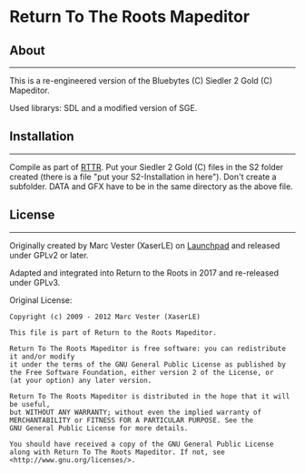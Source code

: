 # Return To The Roots Mapeditor

## About
------
This is a re-engineered version of the Bluebytes (C) Siedler 2 Gold (C) Mapeditor.

Used librarys: SDL and a modified version of SGE.

## Installation
-------------
Compile as part of [RTTR](https://github.com/Return-To-The-Roots/s25client/).
Put your Siedler 2 Gold (C) files in the S2 folder created (there is a file "put your S2-Installation in here").
Don't create a subfolder. DATA and GFX have to be in the same directory as the above file.


## License
--------

Originally created by Marc Vester (XaserLE) on [Launchpad](https://code.launchpad.net/~xaserle/s25rttr/s25edit) and released under GPLv2 or later.

Adapted and integrated into Return to the Roots in 2017 and re-released under GPLv3.

Original License:
```
Copyright (c) 2009 - 2012 Marc Vester (XaserLE)

This file is part of Return to the Roots Mapeditor.

Return To The Roots Mapeditor is free software: you can redistribute it and/or modify
it under the terms of the GNU General Public License as published by
the Free Software Foundation, either version 2 of the License, or
(at your option) any later version.

Return To The Roots Mapeditor is distributed in the hope that it will be useful,
but WITHOUT ANY WARRANTY; without even the implied warranty of
MERCHANTABILITY or FITNESS FOR A PARTICULAR PURPOSE. See the
GNU General Public License for more details.

You should have received a copy of the GNU General Public License
along with Return To The Roots Mapeditor. If not, see <http://www.gnu.org/licenses/>.
```
